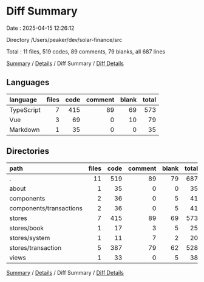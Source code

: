 # Diff Summary

Date : 2025-04-15 12:26:12

Directory /Users/peaker/dev/solar-finance/src

Total : 11 files,  519 codes, 89 comments, 79 blanks, all 687 lines

[Summary](results.md) / [Details](details.md) / Diff Summary / [Diff Details](diff-details.md)

## Languages
| language | files | code | comment | blank | total |
| :--- | ---: | ---: | ---: | ---: | ---: |
| TypeScript | 7 | 415 | 89 | 69 | 573 |
| Vue | 3 | 69 | 0 | 10 | 79 |
| Markdown | 1 | 35 | 0 | 0 | 35 |

## Directories
| path | files | code | comment | blank | total |
| :--- | ---: | ---: | ---: | ---: | ---: |
| . | 11 | 519 | 89 | 79 | 687 |
| about | 1 | 35 | 0 | 0 | 35 |
| components | 2 | 36 | 0 | 5 | 41 |
| components/transactions | 2 | 36 | 0 | 5 | 41 |
| stores | 7 | 415 | 89 | 69 | 573 |
| stores/book | 1 | 17 | 3 | 5 | 25 |
| stores/system | 1 | 11 | 7 | 2 | 20 |
| stores/transaction | 5 | 387 | 79 | 62 | 528 |
| views | 1 | 33 | 0 | 5 | 38 |

[Summary](results.md) / [Details](details.md) / Diff Summary / [Diff Details](diff-details.md)